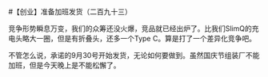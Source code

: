 #【创业】准备加班发货（二百九十三）

竞争形势瞬息万变，我们的众筹还没火爆，竞品就已经出炉了。比我们SlimQ的充电头略大一圈，但是有折叠头，还多一个Type C。算是打了一个差异化竞争吧。

不管怎么说，承诺的9月30号开始发货，无论如何要做到。虽然国庆节组装厂不能加班，但是今天晚上是不能松懈了。